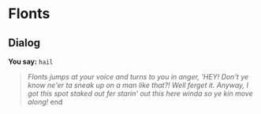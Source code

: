 # Flonts
## Dialog

**You say:** `hail`



>*Flonts jumps at your voice and turns to you in anger, 'HEY! Don't ye know ne'er ta sneak up on a man like that?! Well ferget it. Anyway, I got this spot staked out fer starin' out this here winda so ye kin move along!*
end
